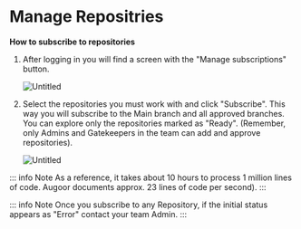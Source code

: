# Manage Repositries

**How to subscribe to repositories**

1. After logging in you will find a screen with the "Manage subscriptions" button.

   ![Untitled](https://prod-files-secure.s3.us-west-2.amazonaws.com/5acf7300-f940-49a0-a9ef-1557fb033f18/67f3003a-5ed1-4cd0-8c94-e1b3de09d510/Untitled.png)

2. Select the repositories you must work with and click "Subscribe". This way you will subscribe to the Main branch and all approved branches. You can explore only the repositories marked as "Ready". (Remember, only Admins and Gatekeepers in the team can add and approve repositories).

   ![Untitled](https://prod-files-secure.s3.us-west-2.amazonaws.com/5acf7300-f940-49a0-a9ef-1557fb033f18/ac28abde-3808-4b31-ada8-bfcf8d9e6c59/Untitled.png)

::: info Note
As a reference, it takes about 10 hours to process 1 million lines of code. Augoor documents approx. 23 lines of code per second).
:::

::: info Note
Once you subscribe to any Repository, if the initial status appears as "Error" contact your team Admin.
:::
